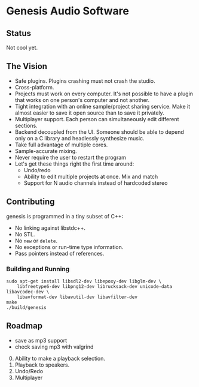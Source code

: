 # Genesis Audio Software

## Status

Not cool yet.

## The Vision

 * Safe plugins. Plugins crashing must not crash the studio.
 * Cross-platform.
 * Projects must work on every computer. It's not possible to have a plugin
   that works on one person's computer and not another.
 * Tight integration with an online sample/project sharing service. Make it
   almost easier to save it open source than to save it privately.
 * Multiplayer support. Each person can simultaneously edit different sections.
 * Backend decoupled from the UI. Someone should be able to depend only
   on a C library and headlessly synthesize music.
 * Take full advantage of multiple cores.
 * Sample-accurate mixing.
 * Never require the user to restart the program
 * Let's get these things right the first time around:
   - Undo/redo
   - Ability to edit multiple projects at once. Mix and match
   - Support for N audio channels instead of hardcoded stereo

## Contributing

genesis is programmed in a tiny subset of C++:

 * No linking against libstdc++.
 * No STL.
 * No `new` or `delete`.
 * No exceptions or run-time type information.
 * Pass pointers instead of references.

### Building and Running

```
sudo apt-get install libsdl2-dev libepoxy-dev libglm-dev \
    libfreetype6-dev libpng12-dev librucksack-dev unicode-data libavcodec-dev \
    libavformat-dev libavutil-dev libavfilter-dev
make
./build/genesis
```

## Roadmap

 - save as mp3 support
 - check saving mp3 with valgrind

 0. Ability to make a playback selection.
 0. Playback to speakers.
 0. Undo/Redo
 0. Multiplayer
